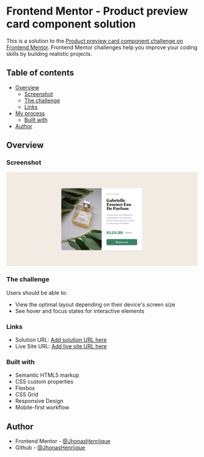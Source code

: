 # Frontend Mentor - Product preview card component solution

This is a solution to the [Product preview card component challenge on Frontend Mentor](https://www.frontendmentor.io/challenges/product-preview-card-component-GO7UmttRfa). Frontend Mentor challenges help you improve your coding skills by building realistic projects. 

## Table of contents

- [Overview](#overview)
  - [Screenshot](#screenshot)
  - [The challenge](#the-challenge)
  - [Links](#links)
- [My process](#my-process)
  - [Built with](#built-with)
- [Author](#author)

## Overview

### Screenshot

![](./Screenshots/screenshot-product-desktop.png)

### The challenge

Users should be able to:

- View the optimal layout depending on their device's screen size
- See hover and focus states for interactive elements

### Links

- Solution URL: [Add solution URL here](https://your-solution-url.com)
- Live Site URL: [Add live site URL here](https://jhonashenriique.github.io/product-card-preview/)

### Built with

- Semantic HTML5 markup
- CSS custom properties
- Flexbox
- CSS Grid
- Responsive Design
- Mobile-first workflow

## Author

- Frontend Mentor - [@JhonasHenriique](https://www.frontendmentor.io/profile/JhonasHenriique)
- Github - [@JhonasHenriique](https://github.com/JhonasHenriique)
